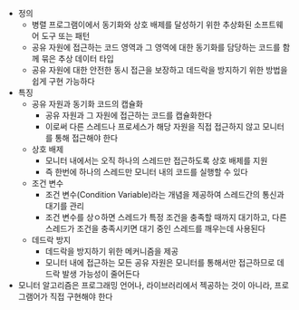 - 정의
    - 병렬 프로그램이에서 동기화와 상호 배제를 달성하기 위한 추상화된 소프트웨어 도구 또는 패턴
    - 공유 자원에 접근하는 코드 영역과 그 영역에 대한 동기화를 담당하는 코드를 함께 묶은 추상 데이터 타입
    - 공유 자원에 대한 안전한 동시 접근을 보장하고 데드락을 방지하기 위한 방법을 쉽게 구현 가능하다
- 특징
    - 공유 자원과 동기화 코드의 캡슐화
        - 공유 자원과 그 자원에 접근하는 코드를 캡슐화한다
        - 이로써 다른 스레드나 프로세스가 해당 자원을 직접 접근하지 않고 모니터를 통해 접근해야 한다
    - 상호 배제
        - 모니터 내에서는 오직 하나의 스레드만 접근하도록 상호 배제를 지원
        - 즉 한번에 하나의 스레드만 모니터 내의 코드를 실행할 수 있다
    - 조건 변수
        - 조건 변수(Condition Variable)라는 개념을 제공하여 스레드간의 통신과 대기를 관리
        - 조건 변수를 상ㅇ하면 스레드가 특정 조건을 충족할 때까지 대기하고, 다른 스레드가 조건을 충족시키면 대기 중인 스레드를 깨우는데 사용된다
    - 데드락 방지
        - 데드락을 방지하기 위한 메커니즘을 제공
        - 모니터 내에 접근하는 모든 공유 자원은 모니터를 통해서만 접근하므로 데드락 발생 가능성이 줄어든다
- 모니터 알고리즘은 프로그래밍 언어나, 라이브러리에서 젝공하는 것이 아니라, 프로그램어가 직접 구현해야 한다